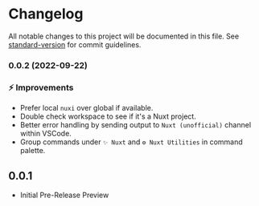 # Changelog

All notable changes to this project will be documented in this file. See [standard-version](https://github.com/conventional-changelog/standard-version) for commit guidelines.

### 0.0.2 (2022-09-22)
### ⚡️ Improvements

- Prefer local `nuxi` over global if available.
- Double check workspace to see if it's a Nuxt project.
- Better error handling by sending output to `Nuxt (unofficial)` channel within VSCode.
- Group commands under `✨ Nuxt` and `⚙️ Nuxt Utilities` in command palette.

## 0.0.1

- Initial Pre-Release Preview